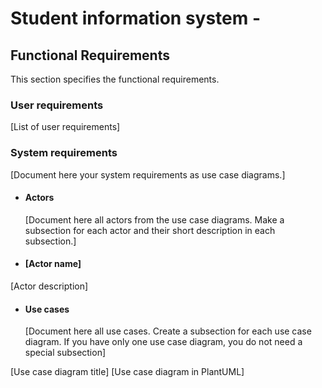 # Student information system - 

## Functional Requirements
This section specifies the functional requirements.

### User requirements
[List of user requirements]

### System requirements
[Document here your system requirements as use case diagrams.]

- #### Actors
  [Document here all actors from the use case diagrams. Make a subsection for each actor and their short description in each subsection.]

- #### [Actor name]
[Actor description]

- #### Use cases
  [Document here all use cases. Create a subsection for each use case diagram. If you have only one use case diagram, you do not need a special subsection]

[Use case diagram title]
[Use case diagram in PlantUML]
